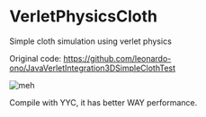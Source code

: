# VerletPhysicsCloth
Simple cloth simulation using verlet physics

Original code:
https://github.com/leonardo-ono/JavaVerletIntegration3DSimpleClothTest

![meh](https://cdn.discordapp.com/attachments/379657768136736768/422733358989049856/Cloth2.gif)

Compile with YYC, it has better WAY performance.
